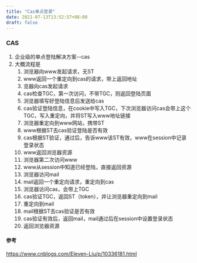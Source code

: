 ```yaml
---
title: "Cas单点登录"
date: 2021-07-13T13:52:57+08:00
draft: false
---
```


### CAS
1. 企业级的单点登陆解决方案--cas
2. 大概流程是
    1. 浏览器向www发起请求，无ST
    2. www返回一个重定向到cas的请求，带上返回地址
    3. 览器向cas发起请求
    4. cas检查TGC，第一次访问，不带TGC，则返回登陆页面
    5. 浏览器填写好登陆信息后发送给cas
    6. cas验证登陆信息，在cookie中写入TGC，下次浏览器访问cas会带上这个TGC，写入重定向，并将ST写入www地址链接
    7. 浏览器重定向到www网站，携带ST
    8. www根据ST去cas验证登陆是否有效
    9. cas根据ST验证，通过后，告诉www该ST有效，www在session中记录登录状态
    10. www返回浏览器资源
    11. 浏览器第二次访问www
    12. www从session中知道已经登陆，直接返回资源
    13. 浏览器访问mail
    14. mail返回一个重定向请求，重定向到cas
    15. 浏览器访问cas，会带上TGC
    16. cas验证TGC，返回ST（token），并让浏览器重定向到mail
    17. 重定向到mail
    18. mail根据ST去cas验证是否有效
    19. cas验证有效后，返回mail，mail通过后在session中设置登录状态
    20. 返回浏览器资源

#### 参考
https://www.cnblogs.com/Eleven-Liu/p/10336181.html